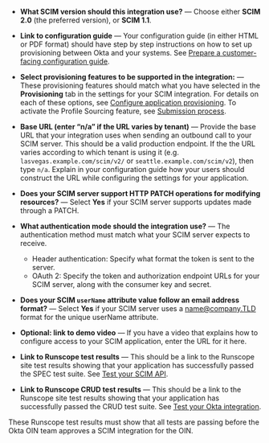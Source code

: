 
* **What SCIM version should this integration use?** &mdash; Choose either **SCIM 2.0** (the preferred version), or **SCIM 1.1**.

* **Link to configuration guide** &mdash; Your configuration guide (in either HTML or PDF format) should have step by step instructions on how to set up provisioning between Okta and your systems. See [Prepare a customer-facing configuration guide](/docs/guides/submit-app/create-guide).

* **Select provisioning features to be supported in the integration:** &mdash; These provisioning features should match what you have selected in the **Provisioning** tab in the settings for your SCIM integration. For details on each of these options, see [Configure application provisioning](https://help.okta.com/en/prod/okta_help_CSH.htm#ext_prov_lcm_prov_app). To activate the Profile Sourcing feature, see [Submission process](/docs/guides/submit-app/scim/overview/#submission-process).

* **Base URL (enter “n/a” if the URL varies by tenant)** &mdash; Provide the base URL that your integration uses when sending an outbound call to your SCIM server. This should be a valid production endpoint. If the the URL varies according to which tenant is using it (e.g. `lasvegas.example.com/scim/v2/` or `seattle.example.com/scim/v2`), then type `n/a`. Explain in your configuration guide how your users should construct the URL while configuring the settings for your application.

* **Does your SCIM server support HTTP PATCH operations for modifying resources?** &mdash; Select **Yes** if your SCIM server supports updates made through a PATCH.

* **What authentication mode should the integration use?** &mdash; The authentication method must match what your SCIM server expects to receive.

  * Header authentication: Specify what format the token is sent to the server.
  * OAuth 2: Specify the token and authorization endpoint URLs for your SCIM server, along with the consumer key and secret.

* **Does your SCIM `userName` attribute value follow an email address format?** &mdash; Select **Yes** if your SCIM server uses a name@company.TLD format for the unique userName attribute.

* **Optional: link to demo video** &mdash; If you have a video that explains how to configure access to your SCIM application, enter the URL for it here.

* **Link to Runscope test results** &mdash; This should be a link to the Runscope site test results showing that your application has successfully passed the SPEC test suite. See [Test your SCIM API](/docs/guides/build-provisioning-integration/test-scim-api/).

* **Link to Runscope CRUD test results** &mdash; This should be a link to the Runscope site test results showing that your application has successfully passed the CRUD test suite. See [Test your Okta integration](/docs/guides/build-provisioning-integration/test-scim-app/).

These Runscope test results must show that all tests are passing before the Okta OIN team approves a SCIM integration for the OIN.
